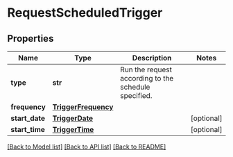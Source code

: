 # RequestScheduledTrigger

## Properties
Name | Type | Description | Notes
------------ | ------------- | ------------- | -------------
**type** | **str** | Run the request according to the schedule specified. | 
**frequency** | [**TriggerFrequency**](TriggerFrequency.md) |  | 
**start_date** | [**TriggerDate**](TriggerDate.md) |  | [optional] 
**start_time** | [**TriggerTime**](TriggerTime.md) |  | [optional] 

[[Back to Model list]](../README.md#documentation-for-models) [[Back to API list]](../README.md#documentation-for-api-endpoints) [[Back to README]](../README.md)

